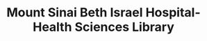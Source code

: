 ---
layout: repo
title: "Mount Sinai Beth Israel Hospital-Health Sciences Library"
id: 21783
permalink: repos/21783/
---